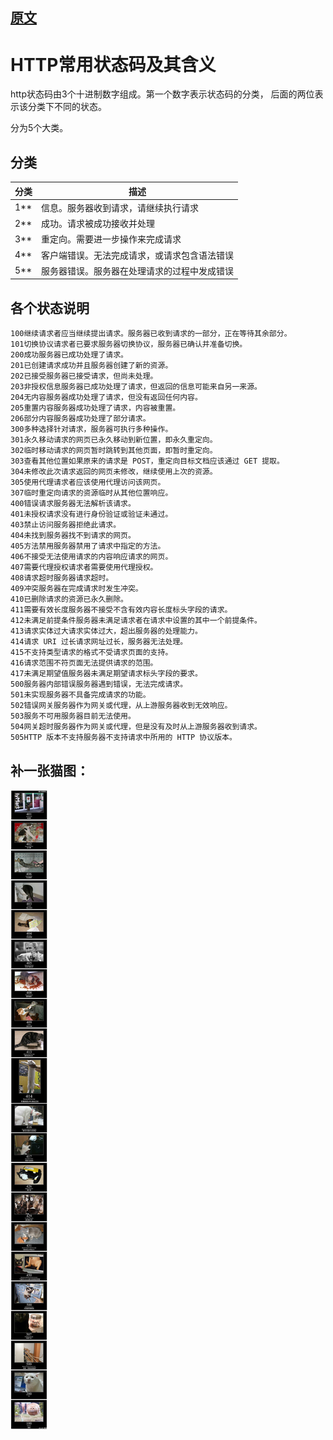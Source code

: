 
## [原文](https://www.jianshu.com/p/b58025e61b2d)

# HTTP常用状态码及其含义


http状态码由3个十进制数字组成。第一个数字表示状态码的分类，
后面的两位表示该分类下不同的状态。

分为5个大类。

## 分类

分类 | 描述
|---|---
1** | 信息。服务器收到请求，请继续执行请求
2** | 成功。请求被成功接收并处理
3** | 重定向。需要进一步操作来完成请求
4** | 客户端错误。无法完成请求，或请求包含语法错误
5** | 服务器错误。服务器在处理请求的过程中发成错误



## 各个状态说明
```http request
100继续请求者应当继续提出请求。服务器已收到请求的一部分，正在等待其余部分。
101切换协议请求者已要求服务器切换协议，服务器已确认并准备切换。
200成功服务器已成功处理了请求。
201已创建请求成功并且服务器创建了新的资源。
202已接受服务器已接受请求，但尚未处理。
203非授权信息服务器已成功处理了请求，但返回的信息可能来自另一来源。
204无内容服务器成功处理了请求，但没有返回任何内容。
205重置内容服务器成功处理了请求，内容被重置。
206部分内容服务器成功处理了部分请求。
300多种选择针对请求，服务器可执行多种操作。
301永久移动请求的网页已永久移动到新位置，即永久重定向。
302临时移动请求的网页暂时跳转到其他页面，即暂时重定向。
303查看其他位置如果原来的请求是 POST，重定向目标文档应该通过 GET 提取。
304未修改此次请求返回的网页未修改，继续使用上次的资源。
305使用代理请求者应该使用代理访问该网页。
307临时重定向请求的资源临时从其他位置响应。
400错误请求服务器无法解析该请求。
401未授权请求没有进行身份验证或验证未通过。
403禁止访问服务器拒绝此请求。
404未找到服务器找不到请求的网页。
405方法禁用服务器禁用了请求中指定的方法。
406不接受无法使用请求的内容响应请求的网页。
407需要代理授权请求者需要使用代理授权。
408请求超时服务器请求超时。
409冲突服务器在完成请求时发生冲突。
410已删除请求的资源已永久删除。
411需要有效长度服务器不接受不含有效内容长度标头字段的请求。
412未满足前提条件服务器未满足请求者在请求中设置的其中一个前提条件。
413请求实体过大请求实体过大，超出服务器的处理能力。
414请求 URI 过长请求网址过长，服务器无法处理。
415不支持类型请求的格式不受请求页面的支持。
416请求范围不符页面无法提供请求的范围。
417未满足期望值服务器未满足期望请求标头字段的要求。
500服务器内部错误服务器遇到错误，无法完成请求。
501未实现服务器不具备完成请求的功能。
502错误网关服务器作为网关或代理，从上游服务器收到无效响应。
503服务不可用服务器目前无法使用。
504网关超时服务器作为网关或代理，但是没有及时从上游服务器收到请求。
505HTTP 版本不支持服务器不支持请求中所用的 HTTP 协议版本。

```

## 补一张猫图：

![](../images/http/http_code.png)
